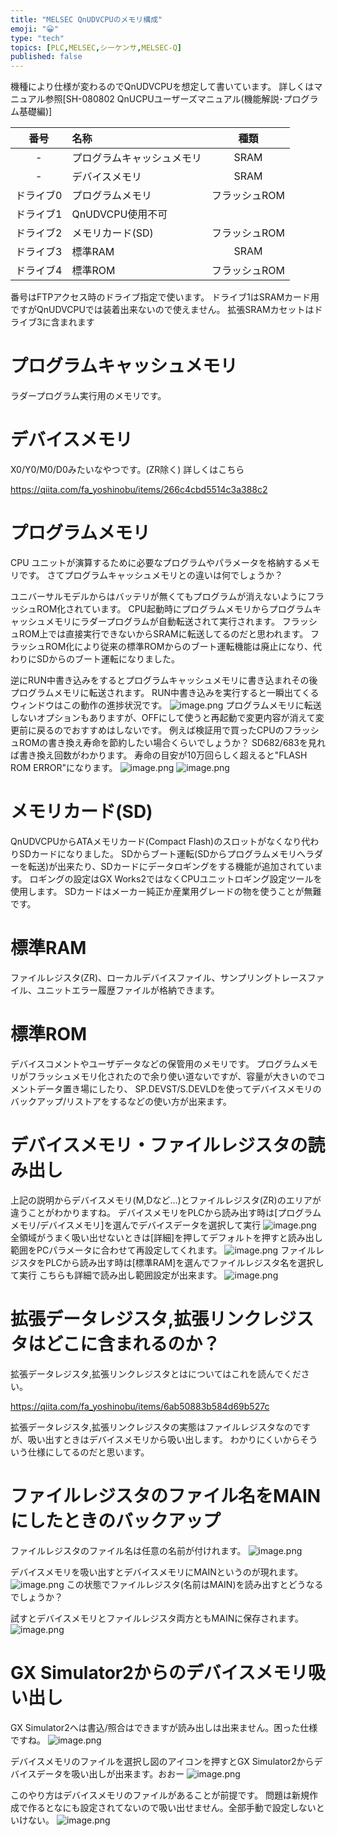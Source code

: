 ```yaml
---
title: "MELSEC QnUDVCPUのメモリ構成"
emoji: "😀"
type: "tech"
topics: [PLC,MELSEC,シーケンサ,MELSEC-Q]
published: false
---
```


機種により仕様が変わるのでQnUDVCPUを想定して書いています。
詳しくはマニュアル参照[SH-080802 QnUCPUユーザーズマニュアル(機能解説･プログラム基礎編)]

|番号|名称|種類|
|:----:|:-----|:----:|
|-|プログラムキャッシュメモリ|SRAM|
|-|デバイスメモリ|SRAM|
|ドライブ0|プログラムメモリ|フラッシュROM|
|ドライブ1|QnUDVCPU使用不可||
|ドライブ2|メモリカード(SD)|フラッシュROM|
|ドライブ3|標準RAM|SRAM|
|ドライブ4|標準ROM|フラッシュROM|

番号はFTPアクセス時のドライブ指定で使います。
ドライブ1はSRAMカード用ですがQnUDVCPUでは装着出来ないので使えません。
拡張SRAMカセットはドライブ3に含まれます

# プログラムキャッシュメモリ
ラダープログラム実行用のメモリです。

# デバイスメモリ
X0/Y0/M0/D0みたいなやつです。(ZR除く)
詳しくはこちら

https://qiita.com/fa_yoshinobu/items/266c4cbd5514c3a388c2

# プログラムメモリ
CPU ユニットが演算するために必要なプログラムやパラメータを格納するメモリです。
さてプログラムキャッシュメモリとの違いは何でしょうか？

ユニバーサルモデルからはバッテリが無くてもプログラムが消えないようにフラッシュROM化されています。
CPU起動時にプログラムメモリからプログラムキャッシュメモリにラダープログラムが自動転送されて実行されます。
フラッシュROM上では直接実行できないからSRAMに転送してるのだと思われます。
フラッシュROM化により従来の標準ROMからのブート運転機能は廃止になり、代わりにSDからのブート運転になりました。

逆にRUN中書き込みをするとプログラムキャッシュメモリに書き込まれその後プログラムメモリに転送されます。
RUN中書き込みを実行すると一瞬出てくるウィンドウはこの動作の進捗状況です。
![image.png](https://qiita-image-store.s3.ap-northeast-1.amazonaws.com/0/2146151/ecd363e4-a258-1e88-db3e-fd37800a24f7.png)
プログラムメモリに転送しないオプションもありますが、OFFにして使うと再起動で変更内容が消えて変更前に戻るのでおすすめはしないです。
例えば検証用で買ったCPUのフラッシュROMの書き換え寿命を節約したい場合くらいでしょうか？
SD682/683を見れば書き換え回数がわかります。
寿命の目安が10万回らしく超えると"FLASH ROM ERROR"になります。
![image.png](https://qiita-image-store.s3.ap-northeast-1.amazonaws.com/0/2146151/44411a48-7eda-922e-6699-b705449e72fa.png)
![image.png](https://qiita-image-store.s3.ap-northeast-1.amazonaws.com/0/2146151/f0de48f3-6bf5-d948-5da5-62971e4eccbb.png)

# メモリカード(SD)
QnUDVCPUからATAメモリカード(Compact Flash)のスロットがなくなり代わりSDカードになりました。
SDからブート運転(SDからプログラムメモリへラダーを転送)が出来たり、SDカードにデータロギングをする機能が追加されています。
ロギングの設定はGX Works2ではなくCPUユニットロギング設定ツールを使用します。
SDカードはメーカー純正か産業用グレードの物を使うことが無難です。

# 標準RAM
ファイルレジスタ(ZR)、ローカルデバイスファイル、サンプリングトレースファイル、ユニットエラー履歴ファイルが格納できます。

# 標準ROM
デバイスコメントやユーザデータなどの保管用のメモリです。
プログラムメモリがフラッシュメモリ化されたので余り使い道ないですが、容量が大きいのでコメントデータ置き場にしたり、
SP.DEVST/S.DEVLDを使ってデバイスメモリのバックアップ/リストアをするなどの使い方が出来ます。

# デバイスメモリ・ファイルレジスタの読み出し
上記の説明からデバイスメモリ(M,Dなど…)とファイルレジスタ(ZR)のエリアが違うことがわかりますね。
デバイスメモリをPLCから読み出す時は[プログラムメモリ/デバイスメモリ]を選んでデバイスデータを選択して実行
![image.png](https://qiita-image-store.s3.ap-northeast-1.amazonaws.com/0/2146151/f632c132-f6c3-f41b-33ff-153f49840496.png)
全領域がうまく吸い出せないときは[詳細]を押してデフォルトを押すと読み出し範囲をPCパラメータに合わせて再設定してくれます。
![image.png](https://qiita-image-store.s3.ap-northeast-1.amazonaws.com/0/2146151/7410aa1a-0635-0b57-8bef-73d0c3ab37f7.png)
ファイルレジスタをPLCから読み出す時は[標準RAM]を選んでファイルレジスタ名を選択して実行
こちらも詳細で読み出し範囲設定が出来ます。
![image.png](https://qiita-image-store.s3.ap-northeast-1.amazonaws.com/0/2146151/9b83a73e-b20f-d8d4-7662-ef3267e1d8fd.png)

# 拡張データレジスタ,拡張リンクレジスタはどこに含まれるのか？
拡張データレジスタ,拡張リンクレジスタとはについてはこれを読んでください。

https://qiita.com/fa_yoshinobu/items/6ab50883b584d69b527c

拡張データレジスタ,拡張リンクレジスタの実態はファイルレジスタなのですが、吸い出すときはデバイスメモリから吸い出します。
わかりにくいからそういう仕様にしてるのだと思います。

# ファイルレジスタのファイル名をMAINにしたときのバックアップ
ファイルレジスタのファイル名は任意の名前が付けれます。
![image.png](https://qiita-image-store.s3.ap-northeast-1.amazonaws.com/0/2146151/0022c479-aafd-9c32-3273-b23c67083d28.png)

デバイスメモリを吸い出すとデバイスメモリにMAINというのが現れます。
![image.png](https://qiita-image-store.s3.ap-northeast-1.amazonaws.com/0/2146151/36b666c3-f1cf-b2c3-0052-9ea72807502b.png)
この状態でファイルレジスタ(名前はMAIN)を読み出すとどうなるでしょうか？

試すとデバイスメモリとファイルレジスタ両方ともMAINに保存されます。
![image.png](https://qiita-image-store.s3.ap-northeast-1.amazonaws.com/0/2146151/a2871520-d9a4-7aed-a913-0b5d2a5c5909.png)

# GX Simulator2からのデバイスメモリ吸い出し
GX Simulator2へは書込/照合はできますが読み出しは出来ません。困った仕様ですね。
![image.png](https://qiita-image-store.s3.ap-northeast-1.amazonaws.com/0/2146151/887c9d20-0b77-8dac-6d21-f52521665173.png)

デバイスメモリのファイルを選択し図のアイコンを押すとGX Simulator2からデバイスデータを吸い出しが出来ます。おおー
![image.png](https://qiita-image-store.s3.ap-northeast-1.amazonaws.com/0/2146151/1f77c2bf-041d-d9d1-ffbf-2b3a8dd05edf.png)

このやり方はデバイスメモリのファイルがあることが前提です。
問題は新規作成で作るとなにも設定されてないので吸い出せません。全部手動で設定しないといけない。
![image.png](https://qiita-image-store.s3.ap-northeast-1.amazonaws.com/0/2146151/4b70a739-4708-dffc-8a19-9ae933fa0443.png)

